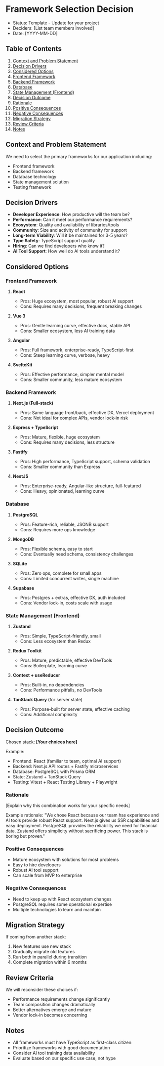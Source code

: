 # Framework Selection Decision

- Status: Template - Update for your project
- Deciders: [List team members involved]
- Date: [YYYY-MM-DD]

## Table of Contents

1. [Context and Problem Statement](#context-and-problem-statement)
2. [Decision Drivers](#decision-drivers)
3. [Considered Options](#considered-options)
  4. [Frontend Framework](#frontend-framework)
  5. [Backend Framework](#backend-framework)
  6. [Database](#database)
  7. [State Management (Frontend)](#state-management-frontend)
8. [Decision Outcome](#decision-outcome)
  9. [Rationale](#rationale)
  10. [Positive Consequences](#positive-consequences)
  11. [Negative Consequences](#negative-consequences)
12. [Migration Strategy](#migration-strategy)
13. [Review Criteria](#review-criteria)
14. [Notes](#notes)

## Context and Problem Statement

We need to select the primary frameworks for our application including:

- Frontend framework
- Backend framework
- Database technology
- State management solution
- Testing framework

## Decision Drivers

- **Developer Experience**: How productive will the team be?
- **Performance**: Can it meet our performance requirements?
- **Ecosystem**: Quality and availability of libraries/tools
- **Community**: Size and activity of community for support
- **Long-term Viability**: Will it be maintained for 3-5 years?
- **Type Safety**: TypeScript support quality
- **Hiring**: Can we find developers who know it?
- **AI Tool Support**: How well do AI tools understand it?

## Considered Options

### Frontend Framework

1. **React**
   - Pros: Huge ecosystem, most popular, robust AI support
   - Cons: Requires many decisions, frequent breaking changes

2. **Vue 3**
   - Pros: Gentle learning curve, effective docs, stable API
   - Cons: Smaller ecosystem, less AI training data

3. **Angular**
   - Pros: Full framework, enterprise-ready, TypeScript-first
   - Cons: Steep learning curve, verbose, heavy

4. **SvelteKit**
   - Pros: Effective performance, simpler mental model
   - Cons: Smaller community, less mature ecosystem

### Backend Framework

1. **Next.js (Full-stack)**
   - Pros: Same language front/back, effective DX, Vercel deployment
   - Cons: Not ideal for complex APIs, vendor lock-in risk

2. **Express + TypeScript**
   - Pros: Mature, flexible, huge ecosystem
   - Cons: Requires many decisions, less structure

3. **Fastify**
   - Pros: High performance, TypeScript support, schema validation
   - Cons: Smaller community than Express

4. **NestJS**
   - Pros: Enterprise-ready, Angular-like structure, full-featured
   - Cons: Heavy, opinionated, learning curve

### Database

1. **PostgreSQL**
   - Pros: Feature-rich, reliable, JSONB support
   - Cons: Requires more ops knowledge

2. **MongoDB**
   - Pros: Flexible schema, easy to start
   - Cons: Eventually need schema, consistency challenges

3. **SQLite**
   - Pros: Zero ops, complete for small apps
   - Cons: Limited concurrent writes, single machine

4. **Supabase**
   - Pros: Postgres + extras, effective DX, auth included
   - Cons: Vendor lock-in, costs scale with usage

### State Management (Frontend)

1. **Zustand**
   - Pros: Simple, TypeScript-friendly, small
   - Cons: Less ecosystem than Redux

2. **Redux Toolkit**
   - Pros: Mature, predictable, effective DevTools
   - Cons: Boilerplate, learning curve

3. **Context + useReducer**
   - Pros: Built-in, no dependencies
   - Cons: Performance pitfalls, no DevTools

4. **TanStack Query** (for server state)
   - Pros: Purpose-built for server state, effective caching
   - Cons: Additional complexity

## Decision Outcome

Chosen stack: **[Your choices here]**

Example:

- Frontend: React (familiar to team, optimal AI support)
- Backend: Next.js API routes + Fastify microservices
- Database: PostgreSQL with Prisma ORM
- State: Zustand + TanStack Query
- Testing: Vitest + React Testing Library + Playwright

### Rationale

[Explain why this combination works for your specific needs]

Example rationale:
"We chose React because our team has experience and AI tools provide robust React support. Next.js gives us SSR
capabilities and easy deployment. PostgreSQL provides the reliability we need for financial data. Zustand offers
simplicity without sacrificing power. This stack is boring but proven."

### Positive Consequences

- Mature ecosystem with solutions for most problems
- Easy to hire developers
- Robust AI tool support
- Can scale from MVP to enterprise

### Negative Consequences

- Need to keep up with React ecosystem changes
- PostgreSQL requires some operational expertise
- Multiple technologies to learn and maintain

## Migration Strategy

If coming from another stack:

1. New features use new stack
2. Gradually migrate old features
3. Run both in parallel during transition
4. Complete migration within 6 months

## Review Criteria

We will reconsider these choices if:

- Performance requirements change significantly
- Team composition changes dramatically
- Better alternatives emerge and mature
- Vendor lock-in becomes concerning

## Notes

- All frameworks must have TypeScript as first-class citizen
- Prioritize frameworks with good documentation
- Consider AI tool training data availability
- Evaluate based on our specific use case, not hype
